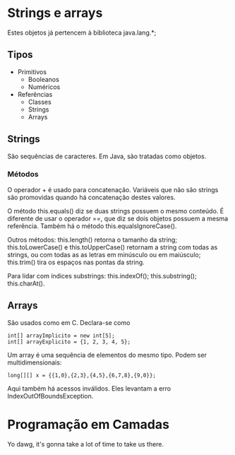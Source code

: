 Strings e arrays
================

Estes objetos já pertencem à biblioteca java.lang.*;

Tipos
-----

+ Primitivos
  + Booleanos
  + Numéricos
+ Referências
  + Classes
  + Strings
  + Arrays

Strings
-------

São sequências de caracteres. Em Java, são tratadas como objetos.

### Métodos

O operador + é usado para concatenação. Variáveis que não são strings são
promovidas quando há concatenação destes valores.

O método this.equals() diz se duas strings possuem o mesmo conteúdo. É diferente
de usar o operador ==, que diz se dois objetos possuem a mesma referência.
Também há o método this.equalsIgnoreCase().

Outros métodos: this.length() retorna o tamanho da string; this.toLowerCase() e
this.toUpperCase() retornam a string com todas as strings, ou com todas as
as letras em minúsculo ou em maiúsculo; this.trim() tira os espaços nas pontas
da string.

Para lidar com índices substrings: this.indexOf(); this.substring();
this.charAt().

Arrays
------

São usados como em C. Declara-se como

    int[] arrayImplicito = new int[5];
    int[] arrayExplicito = {1, 2, 3, 4, 5};

Um array é uma sequência de elementos do mesmo tipo. Podem ser multidimensionais:

    long[][] x = {{1,0},{2,3},{4,5},{6,7,8},{9,0}};

Aqui também há acessos inválidos. Eles levantam a erro IndexOutOfBoundsException.

Programação em Camadas
======================

Yo dawg, it's gonna take a lot of time to take us there.
